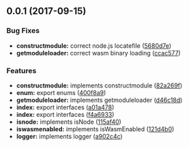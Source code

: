 <a name="0.0.1"></a>
## 0.0.1 (2017-09-15)


### Bug Fixes

* **constructmodule:** correct node.js locatefile ([5680d7e](https://github.com/kwonoj/emscripten-wasm-loader/commit/5680d7e))
* **getmoduleloader:** correct wasm binary loading ([ccac577](https://github.com/kwonoj/emscripten-wasm-loader/commit/ccac577))


### Features

* **constructmodule:** implements constructmodule ([82a269f](https://github.com/kwonoj/emscripten-wasm-loader/commit/82a269f))
* **enum:** export enums ([400f8a9](https://github.com/kwonoj/emscripten-wasm-loader/commit/400f8a9))
* **getmoduleloader:** implements getmoduleloader ([d46c18d](https://github.com/kwonoj/emscripten-wasm-loader/commit/d46c18d))
* **index:** export interfaces ([a01a478](https://github.com/kwonoj/emscripten-wasm-loader/commit/a01a478))
* **index:** export interfaces ([f4a6933](https://github.com/kwonoj/emscripten-wasm-loader/commit/f4a6933))
* **isnode:** implements isNode ([115af40](https://github.com/kwonoj/emscripten-wasm-loader/commit/115af40))
* **iswasmenabled:** implements isWasmEnabled ([121d4b0](https://github.com/kwonoj/emscripten-wasm-loader/commit/121d4b0))
* **logger:** implements logger ([a902c4c](https://github.com/kwonoj/emscripten-wasm-loader/commit/a902c4c))



